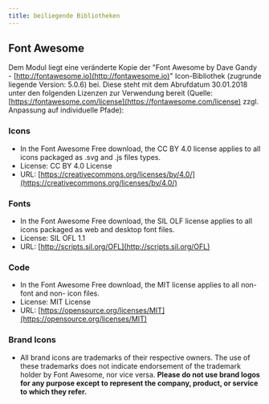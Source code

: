 ```yaml
---
title: beiliegende Bibliotheken
---
```


## Font Awesome

Dem Modul liegt eine veränderte Kopie der "Font Awesome by Dave Gandy -
[http://fontawesome.io](http://fontawesome.io)" Icon-Bibliothek (zugrunde liegende Version: 5.0.6) bei. Diese steht mit
dem Abrufdatum 30.01.2018 unter den folgenden Lizenzen zur Verwendung bereit (Quelle:
[https://fontawesome.com/license](https://fontawesome.com/license) zzgl. Anpassung auf individuelle Pfade):

### Icons

* In the Font Awesome Free download, the CC BY 4.0 license applies to all icons
packaged as .svg and .js files types.
* License: CC BY 4.0 License
* URL: [https://creativecommons.org/licenses/by/4.0/](https://creativecommons.org/licenses/by/4.0/)

### Fonts

* In the Font Awesome Free download, the SIL OLF license applies to all icons packaged
as web and desktop font files.
* License: SIL OFL 1.1
* URL: [http://scripts.sil.org/OFL](http://scripts.sil.org/OFL)

### Code

* In the Font Awesome Free download, the MIT license applies to all non-font and non-
icon files.
* License: MIT License
* URL: [https://opensource.org/licenses/MIT](https://opensource.org/licenses/MIT)

### Brand Icons
* All brand icons are trademarks of their respective owners. The use of these trademarks
does not indicate endorsement of the trademark holder by Font Awesome, nor vice
versa. __Please do not use brand logos for any purpose except to represent the
company, product, or service to which they refer.__